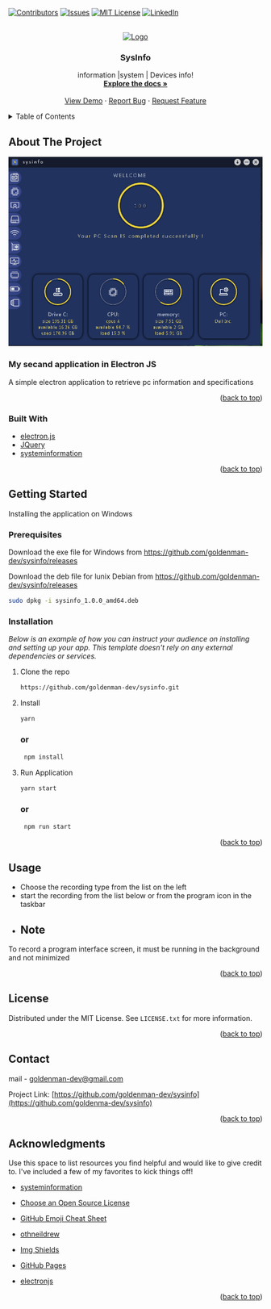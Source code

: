 <div id="top"></div>
<!--
*** Thanks for checking out the Best-README-Template. If you have a suggestion
*** that would make this better, please fork the repo and create a pull request
*** or simply open an issue with the tag "enhancement".
*** Don't forget to give the project a star!
*** Thanks again! Now go create something AMAZING! :D
-->



<!-- PROJECT SHIELDS -->
<!--
*** I'm using markdown "reference style" links for readability.
*** Reference links are enclosed in brackets [ ] instead of parentheses ( ).
*** See the bottom of this document for the declaration of the reference variables
*** for contributors-url, forks-url, etc. This is an optional, concise syntax you may use.
*** https://www.markdownguide.org/basic-syntax/#reference-style-links
-->
[![Contributors][contributors-shield]][contributors-url]
[![Issues][issues-shield]][issues-url]
[![MIT License][license-shield]][license-url]
[![LinkedIn][linkedin-shield]][linkedin-url]



<!-- PROJECT LOGO -->
<br />
<div align="center">
  <a href="https://github.com/goldenman-dev/sysinfo">
    <img src="https://raw.githubusercontent.com/goldenman-dev/sysinfo/main/src/imags/linux.png" alt="Logo" width="200" height="200">
  </a>

  <h3 align="center">SysInfo</h3>

  <p align="center">
    information |system  | Devices info!
    <br />
    <a href="https://github.com/goldenman-dev/sysinfo/blob/main/README.md"><strong>Explore the docs »</strong></a>
    <br />
    <br />
    <a href="https://github.com/goldenman-dev/sysinfo/">View Demo</a>
    ·
    <a href="https://github.com/goldenman-dev/sysinfo/issues">Report Bug</a>
    ·
    <a href="https://github.com/goldenman-dev/sysinfo/issues">Request Feature</a>
  </p>
</div>



<!-- TABLE OF CONTENTS -->
<details>
  <summary>Table of Contents</summary>
  <ol>
    <li>
      <a href="#about-the-project">About The Project</a>
      <ul>
        <li><a href="#built-with">Built With</a></li>
      </ul>
    </li>
    <li>
      <a href="#getting-started">Getting Started</a>
      <ul>
        <li><a href="#prerequisites">Prerequisites</a></li>
        <li><a href="#installation">Installation</a></li>
      </ul>
    </li>
    <li><a href="#usage">Usage</a></li>
    <li><a href="#license">License</a></li>
    <li><a href="#contact">Contact</a></li>
    <li><a href="#acknowledgments">Acknowledgments</a></li>
  </ol>
</details>



<!-- ABOUT THE PROJECT -->
## About The Project

![Product Name Screen Shot][product-screenshot]


### My secand application in Electron JS
A simple electron application to retrieve pc information and specifications

<p align="right">(<a href="#top">back to top</a>)</p>



### Built With

* [electron.js](https://www.electronjs.org/)
* [JQuery](https://jquery.com)
* [systeminformation](https://www.npmjs.com/package/systeminformation)
<p align="right">(<a href="#top">back to top</a>)</p>



<!-- GETTING STARTED -->
## Getting Started

Installing the application on Windows

### Prerequisites
Download the exe file for Windows from https://github.com/goldenman-dev/sysinfo/releases

Download the deb file for lunix Debian from https://github.com/goldenman-dev/sysinfo/releases

  ```sh
  sudo dpkg -i sysinfo_1.0.0_amd64.deb
   ```

### Installation

_Below is an example of how you can instruct your audience on installing and setting up your app. This template doesn't rely on any external dependencies or services._


1. Clone the repo
   ```sh
   https://github.com/goldenman-dev/sysinfo.git
   ```
2. Install 

   ```sh
   yarn
   ```
   ### or
   
   ```sh
    npm install
   ```
4. Run Application

    ```sh
   yarn start
   ```
   ### or
   
   ```sh
    npm run start
   ```

<p align="right">(<a href="#top">back to top</a>)</p>



<!-- USAGE EXAMPLES -->
## Usage

* Choose the recording type from the list on the left  
* start the recording from the list below or from the program icon in the taskbar
* ## Note
To record a program interface screen, it must be running in the background and not minimized

<p align="right">(<a href="#top">back to top</a>)</p>





<!-- LICENSE -->
## License

Distributed under the MIT License. See `LICENSE.txt` for more information.

<p align="right">(<a href="#top">back to top</a>)</p>



<!-- CONTACT -->
## Contact

mail - goldenman-dev@gmail.com

Project Link: [https://github.com/goldenman-dev/sysinfo](https://github.com/goldenma-dev/sysinfo)

<p align="right">(<a href="#top">back to top</a>)</p>



<!-- ACKNOWLEDGMENTS -->
## Acknowledgments

Use this space to list resources you find helpful and would like to give credit to. I've included a few of my favorites to kick things off!
* [systeminformation](https://www.npmjs.com/package/systeminformation)
* [Choose an Open Source License](https://choosealicense.com)

* [GitHub Emoji Cheat Sheet](https://www.webpagefx.com/tools/emoji-cheat-sheet)
* [othneildrew](https://github.com/othneildrew/Best-README-Template)

* [Img Shields](https://shields.io)
* [GitHub Pages](https://pages.github.com)

* [electronjs](https://www.electronjs.org/)

<p align="right">(<a href="#top">back to top</a>)</p>



<!-- MARKDOWN LINKS & IMAGES -->
<!-- https://www.markdownguide.org/basic-syntax/#reference-style-links -->
[contributors-shield]: https://img.shields.io/github/contributors/goldenman-dev/sysinfo?style=for-the-badge
[contributors-url]: https://github.com/goldenman-dev/sysinfo/graphs/contributors


[issues-shield]: https://img.shields.io/github/downloads/goldenman-dev/sysinfo/total?style=for-the-badge
[issues-url]: https://github.com/goldenman-dev/sysinfo/issues
[license-shield]: https://img.shields.io/github/v/release/goldenman-dev/sysinfo?include_prereleases&style=for-the-badge
[license-url]: https://github.com/goldenman-dev/sysinfo/blob/master/LICENSE.txt
[linkedin-shield]: https://img.shields.io/github/repo-size/goldenman-dev/sysinfo?style=for-the-badge
[linkedin-url]: https://linkedin.com/in/othneildrew
[product-screenshot]: sysinfo.png

